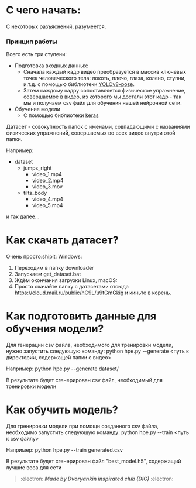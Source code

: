 # С чего начать:
С некоторых разъяснений, разумеется.

### Принцип работы
Всего есть три ступени:
- Подготовка входных данных:
  - Сначала каждый кадр видео преобразуется в массив ключевых точек человеческого тела: локоть, плечо, глаза, колено, ступни, и.т.д. с помощью библиотеки [YOLOv8-pose](https://docs.ultralytics.com/tasks/pose/).
  - Затем каждому кадру сопоставляется физическое упражнение, совершаемое в видео, из которого мы достали этот кадр - так мы и получаем csv файл для обучения нашей нейронной сети.
- Обучение модели
  - С помощью библиотеки [keras](https://github.com/keras-team/keras) 


Датасет - совокупность папок с именами, совпадающими с названиями физических упражнений, совершаемых во всех видео внутри этой папки.

Например:

- dataset
  - jumps_right
      - video_1.mp4    
      - video_2.mp4  
      - video_3.mov
  - tilts_body
      - video_4.mp4
      - video_5.mp4

и так далее...




# Как скачать датасет?
Очень просто:shipit:
Windows:
1. Переходим в папку downloader
2. Запускаем get_dataset.bat
3. Ждём окончания загрузки
Linux, macOS: 
1. Просто скачайте папку с датасетами отсюда https://cloud.mail.ru/public/hC9L/u9tGmGkig и киньте в корень.

# Как подготовить данные для обучения модели?
Для генерации csv файла, необходимого для тренировки модели, нужно запустить следующую команду:
python hpe.py --generate <путь к директории, содержащей папки с видео>

Например:
python hpe.py --generate dataset/

В результате будет сгенерирован csv файл, необходимый для тренировки модели

# Как обучить модель?
Для тренировки модели при помощи созданного csv файла, необходимо запустить следующую команду:
python hpe.py --train <путь к csv файлу>

Например:
python hpe.py --train generated.csv

В результате будет сгенерирован файл "best_model.h5", содержащий лучшие веса для сети

>:electron:	***Made by Dvoryankin inspirated club (DIC)***   :electron:	